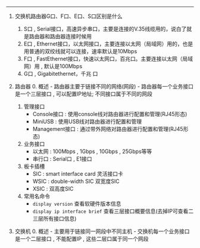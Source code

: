 - - - 
1. 交换机路由器G口、F口、E口、S口区别是什么
	1. S口 , Serial接口，高速异步串口，主要是连接的V.35线缆用的，说白了就是路由器和路由器连接时候用
	2. E口 , Ethernet接口，以太网接口，主要连接以太网（局域网）用的，也是用普通的双绞线就可以连接，速率默认是10Mbps
	3. F口 , FastEthernet接口，快速以太网口，百兆口。主要连接以太网（局域网）用 , 默认是100Mbps
	4. G口 , Gigabitethernet，千兆  口

2. 路由器 
	0. 概述
		- 路由器主要于链接不同的网络(网段)
		- 路由器每一个业务接口是一个三层接口 , 可以配置IP地址; 不同接口属于不同的网段 
	1. 管理接口
		- Console接口 : 使用console线对路由器进行配置和管理(RJ45形态)
		- MiniUSB : 使用USB线对路由器进行配置和管理
		- Management接口 : 通过带外网络对路由器进行配置和管理(RJ45形态)
	2. 业务接口
		- 以太网 : 100Mbps , 1Gbps , 10Gbps , 25Gbps等等
		- 串行口 : Serial口 , E1接口
	3. 板卡插槽
		- SIC : smart interface card 灵活接口卡
		- WSIC : double-width SIC 双宽度SIC
		- XSIC : 双高度SIC
	4. 常用名命令
		- `display version` 查看软硬件版本信息
		- `display ip interface brief` 查看三层接口概要信息(去掉IP可查看二三层所有接口信息)

3. 交换机
	0. 概述
		- 主要用于链接同一网段中不同主机
		- 交换机每一个业务接口是一个二层接口 , 不能配置IP , 这些二层口属于同一个网段